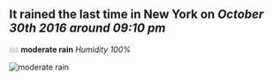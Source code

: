 ## It rained the last time in New York on *October 30th 2016 around 09:10 pm*
💧💧💧  **moderate rain** *Humidity 100%*

![moderate rain](http://openweathermap.org/img/w/10n.png)
